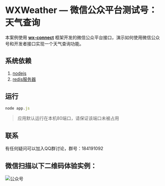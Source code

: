 # WXWeather — 微信公众平台测试号：天气查询

本案例使用 [**wx-connect**](https://github.com/xiatian/wx-connect) 框架开发的微信公众平台接口，演示如何使用微信公众号和开发者接口实现一个天气查询功能。

## 系统依赖
1. [nodejs](http://www.nodejs.org/)
2. [redis服务器](http://www.redis.io/)

## 运行
```javascript
node app.js
```
> 应用默认运行在本机80端口，请保证该端口未被占用

## 联系
有任何疑问可以加入QQ群讨论，群号：184191092


## 微信扫描以下二维码体验实例：

![公众号](http://mmbiz.qpic.cn/mmbiz/hVjoeHtdYUtbj8EZZfIiciaWgsGGRgwxHuDE6CeRh74xuUHprZAPPwXccsUDZfKAd4ylDdX4cP7vapxRqaqOF7Rw/0)